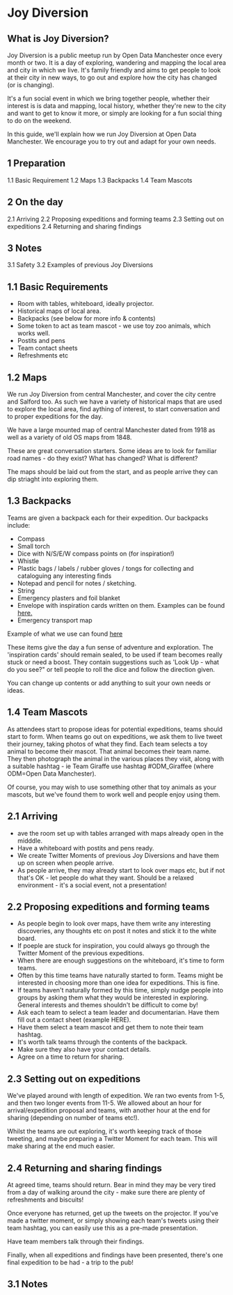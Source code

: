 # Joy Diversion

## What is Joy Diversion?

Joy Diversion is a public meetup run by Open Data Manchester once every month or two. It is a day of exploring, wandering and mapping the local area and city in which we live. It's family friendly and aims to get people to look at their city in new ways, to go out and explore how the city has changed (or is changing).

It's a fun social event in which we bring together people, whether their interest is is data and mapping, local history, whether they're new to the city and want to get to know it more, or simply are looking for a fun social thing to do on the weekend.

In this guide, we'll explain how we run Joy Diversion at Open Data Manchester. We encourage you to try out and adapt for your own needs.

## 1 Preparation
  1.1 Basic Requirement
  1.2 Maps
  1.3 Backpacks
  1.4 Team Mascots
## 2 On the day
  2.1 Arriving
  2.2 Proposing expeditions and forming teams
  2.3 Setting out on expeditions
  2.4 Returning and sharing findings
## 3 Notes
  3.1 Safety 
  3.2 Examples of previous Joy Diversions

## 1.1 Basic Requirements
* Room with tables, whiteboard, ideally projector.
* Historical maps of local area.
* Backpacks (see below for more info & contents)
* Some token to act as team mascot - we use toy zoo animals, which works well.
* Postits and pens
* Team contact sheets
* Refreshments etc

## 1.2 Maps

We run Joy Diversion from central Manchester, and cover the city centre and Salford too. As such we have a variety of historical maps that are used to explore the local area, find aything of interest, to start conversation and to proper expeditions for the day. 

We have a large mounted map of central Manchester dated from 1918 as well as a variety of old OS maps from 1848.

These are great conversation starters. Some ideas are to look for familiar road names - do they exist? What has changed? What is different?

The maps should be laid out from the start, and as people arrive they can dip striaght into exploring them.

## 1.3 Backpacks
Teams are given a backpack each for their expedition. Our backpacks include:
* Compass
* Small torch
* Dice with N/S/E/W compass points on (for inspiration!)
* Whistle
* Plastic bags / labels / rubber gloves / tongs for collecting and cataloguing any interesting finds
* Notepad and pencil for notes / sketching.
* String 
* Emergency plasters and foil blanket
* Envelope with inspiration cards written on them. Examples can be found [here.](https://github.com/OpenDataManchester/training-and-resources/blob/master/joy-diversion/treasure%20hunt%20clues.doc)
* Emergency transport map

Example of what we use can found [here](https://github.com/OpenDataManchester/training-and-resources/blob/master/joy-diversion/backpack%20contents.JPG)

These items give the day a fun sense of adventure and exploration. The 'inspiration cards' should remain sealed, to be used if team becomes really stuck or need a boost. They contain suggestions such as 'Look Up - what do you see?" or tell people to roll the dice and follow the direction given. 

You can change up contents or add anything to suit your own needs or ideas.

## 1.4 Team Mascots

As attendees start to propose ideas for potential expeditions, teams should start to form. When teams go out on expeditions, we ask them to live tweet their journey, taking photos of what they find. Each team selects a toy animal to become their mascot. That animal becomes their team name. They then photograph the animal in the various places they visit, along with a suitable hashtag - ie Team Giraffe use hashtag #ODM_Giraffee (where ODM=Open Data Manchester). 

Of course, you may wish to use something other that toy animals as your mascots, but we've found them to work well and people enjoy using them.

## 2.1 Arriving

* ave the room set up with tables arranged with maps already open in the midddle.
* Have a whiteboard with postits and pens ready.
* We create Twitter Moments of previous Joy Diversions and have them up on screen when people arrive.
* As people arrive, they may already start to look over maps etc, but if not that's OK - let people do what they want. Should be a relaxed environment - it's a social event, not a presentation!

## 2.2 Proposing expeditions and forming teams

* As people begin to look over maps, have them write any interesting discoveries, any thoughts etc on post it notes and stick it to the white board.
* If poeple are stuck for inspiration, you could always go through the Twitter Moment of the previous expeditions.
* When there are enough suggestions on the whiteboard, it's time to form teams.
* Often by this time teams have naturally started to form. Teams might be interested in choosing more than one idea for expeditions. This is fine.
* If teams haven't naturally formed by this time, simply nudge people into groups by asking them what they would be interested in exploring. General interests and themes shouldn't be difficult to come by!
* Ask each team to select a team leader and documentarian. Have them fill out a contact sheet (example HERE).
* Have them select a team mascot and get them to note their team hashtag.
* It's worth talk teams through the contents of the backpack. 
* Make sure they also have your contact details.
* Agree on a time to return for sharing. 

## 2.3 Setting out on expeditions

We've played around with length of expedition. We ran two events from 1-5, and then two longer events from 11-5. 
We allowed about an hour for arrival/expedition proposal and teams, with another hour at the end for sharing (depending on number of teams etc!). 

Whilst the teams are out exploring, it's worth keeping track of those tweeting, and maybe preparing a Twitter Moment for each team. This will make sharing at the end much easier.

## 2.4 Returning and sharing findings

At agreed time, teams should return.
Bear in mind they may be very tired from a day of walking around the city - make sure there are plenty of refreshments and biscuits!

Once everyone has returned, get up the tweets on the projector. If you've made a twitter moment, or simply showing each team's tweets using their team hashtag, you can easily use this as a pre-made presentation.

Have team members talk through their findings.

Finally, when all expeditions and findings have been presented, there's one final expedition to be had - a trip to the pub!

## 3.1 Notes



